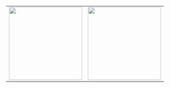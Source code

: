 <table>
  <tr>
    <td style="text-align: center;">
      <img src="https://github-readme-stats.vercel.app/api/top-langs/?username=sebo21cc21&langs_count=25&layout=compact&show_icons=true&icon_color=0096ff&theme=tokyonight" height="200" style="display:block; margin:0 auto;" />
    </td>
    <td style="text-align: center;">
      <img src="https://github-readme-stats.vercel.app/api?username=sebo21cc21&show_icons=true&theme=tokyonight" height="200" style="display:block; margin:0 auto;" />
    </td>
  </tr>
</table>
